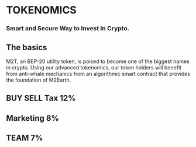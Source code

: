 # TOKENOMICS

### Smart and Secure Way to Invest In Crypto.

## The basics

M2T, an BEP-20 utility token, is poised to become one of the biggest names in crypto. Using our advanced tokenomics, our token holders will benefit from anti-whale mechanics from an algorithmic smart contract that provides the foundation of M2Earth.

## BUY SELL Tax 12%&#x20;

## &#x20;Marketing 8%&#x20;

## &#x20;TEAM 7%&#x20;
